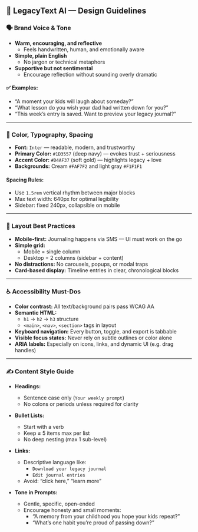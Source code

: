 ## 🎨 LegacyText AI — Design Guidelines

### 🗣️ Brand Voice & Tone

- **Warm, encouraging, and reflective**
  - Feels handwritten, human, and emotionally aware
- **Simple, plain English**
  - No jargon or technical metaphors
- **Supportive but not sentimental**
  - Encourage reflection without sounding overly dramatic

#### ✅ Examples:
- “A moment your kids will laugh about someday?”
- “What lesson do you wish your dad had written down for you?”
- “This week’s entry is saved. Want to preview your legacy journal?”

---

### 🌈 Color, Typography, Spacing

- **Font:** `Inter` — readable, modern, and trustworthy  
- **Primary Color:** `#1D3557` (deep navy) — evokes trust + seriousness  
- **Accent Color:** `#D4AF37` (soft gold) — highlights legacy + love  
- **Backgrounds:** Cream `#FAF7F2` and light gray `#F1F1F1`  

#### Spacing Rules:
- Use `1.5rem` vertical rhythm between major blocks  
- Max text width: 640px for optimal legibility  
- Sidebar: fixed 240px, collapsible on mobile

---

### 📱 Layout Best Practices

- **Mobile-first:** Journaling happens via SMS — UI must work on the go  
- **Simple grid:**  
  - Mobile = single column  
  - Desktop = 2 columns (sidebar + content)  
- **No distractions:** No carousels, popups, or modal traps  
- **Card-based display:** Timeline entries in clear, chronological blocks

---

### ♿ Accessibility Must-Dos

- **Color contrast:** All text/background pairs pass WCAG AA  
- **Semantic HTML:**  
  - `h1` → `h2` → `h3` structure  
  - `<main>`, `<nav>`, `<section>` tags in layout  
- **Keyboard navigation:** Every button, toggle, and export is tabbable  
- **Visible focus states:** Never rely on subtle outlines or color alone  
- **ARIA labels:** Especially on icons, links, and dynamic UI (e.g. drag handles)

---

### ✍️ Content Style Guide

- **Headings:**
  - Sentence case only (`Your weekly prompt`)
  - No colons or periods unless required for clarity

- **Bullet Lists:**
  - Start with a verb
  - Keep ≤ 5 items max per list
  - No deep nesting (max 1 sub-level)

- **Links:**
  - Descriptive language like:
    - `Download your legacy journal`
    - `Edit journal entries`
  - Avoid: “click here,” “learn more”

- **Tone in Prompts:**
  - Gentle, specific, open-ended
  - Encourage honesty and small moments:
    - “A memory from your childhood you hope your kids repeat?”
    - “What’s one habit you’re proud of passing down?”

